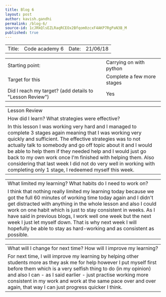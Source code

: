 ```yaml
---
title: Blog 6
layout: post
author: kavish.gandhi
permalink: /blog-6/
source-id: 1cJRkQlsEZLRaqRCEOx2Bfqom0zcxF4AKP7RgPaN3B_M
published: true
---
```

<table>
  <tr>
    <td>Title: </td>
    <td>Code academy 6</td>
    <td>Date: </td>
    <td>21/06/18</td>
  </tr>
</table>


<table>
  <tr>
    <td>Starting point:</td>
    <td>Carrying on with python </td>
  </tr>
  <tr>
    <td>Target for this </td>
    <td>Complete a few more stages</td>
  </tr>
  <tr>
    <td>Did I reach my target? 
(add details to "Lesson Review")</td>
    <td>Yes</td>
  </tr>
</table>


<table>
  <tr>
    <td>Lesson Review</td>
  </tr>
  <tr>
    <td>How did I learn? What strategies were effective? </td>
  </tr>
  <tr>
    <td>In this lesson I was working very hard and I managed to complete 3 stages again meaning that I was working very quickly and sufficient. The effective strategies was to not actually talk to somebody and go off topic about it and I would be able to help them if they needed help and I would just go back to my own work once I'm finished with helping them. Also considering that last week I did not do very well in working with completing only 1 stage, I redeemed myself this week.</td>
  </tr>
</table>


<table>
  <tr>
    <td>What limited my learning? What habits do I need to work on?</td>
  </tr>
  <tr>
    <td>I think that nothing really limited my learning today because we got the full 60 minutes of working time today again and I didn't get distracted with anything in the whole lesson and also I could work on one habit which is just to stay consistent in weeks. As I have said in previous blogs, I work well one week but the next week I just let myself down. That is why next week I will hopefully be able to stay as hard-working and as consistent as possible.</td>
  </tr>
</table>


<table>
  <tr>
    <td>What will I change for next time? How will I improve my learning?</td>
  </tr>
  <tr>
    <td>For next time, I will improve my learning by helping other students more as they ask me for help however I put myself first before them which is a very selfish thing to do (in my opinion) and also I can - as I said earlier - just practise working more consistent in my work and work at the same pace over and over again, that way I can just progress quicker I think.</td>
  </tr>
</table>


